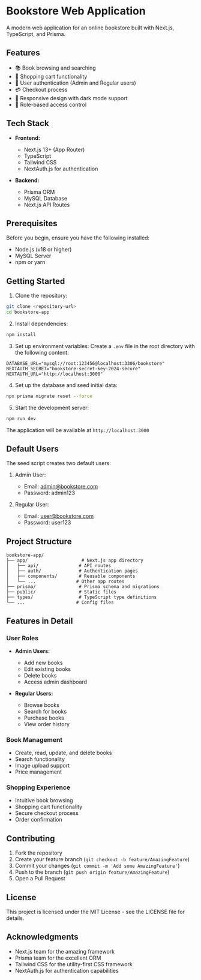 # Bookstore Web Application

A modern web application for an online bookstore built with Next.js, TypeScript, and Prisma.

## Features

- 📚 Book browsing and searching
- 🛒 Shopping cart functionality
- 👤 User authentication (Admin and Regular users)
- 💳 Checkout process
- 🎨 Responsive design with dark mode support
- 🔐 Role-based access control

## Tech Stack

- **Frontend:**
  - Next.js 13+ (App Router)
  - TypeScript
  - Tailwind CSS
  - NextAuth.js for authentication

- **Backend:**
  - Prisma ORM
  - MySQL Database
  - Next.js API Routes

## Prerequisites

Before you begin, ensure you have the following installed:
- Node.js (v18 or higher)
- MySQL Server
- npm or yarn

## Getting Started

1. Clone the repository:
```bash
git clone <repository-url>
cd bookstore-app
```

2. Install dependencies:
```bash
npm install
```

3. Set up environment variables:
Create a `.env` file in the root directory with the following content:
```env
DATABASE_URL="mysql://root:123456@localhost:3306/bookstore"
NEXTAUTH_SECRET="bookstore-secret-key-2024-secure"
NEXTAUTH_URL="http://localhost:3000"
```

4. Set up the database and seed initial data:
```bash
npx prisma migrate reset --force
```

5. Start the development server:
```bash
npm run dev
```

The application will be available at `http://localhost:3000`

## Default Users

The seed script creates two default users:

1. Admin User:
   - Email: admin@bookstore.com
   - Password: admin123

2. Regular User:
   - Email: user@bookstore.com
   - Password: user123

## Project Structure

```
bookstore-app/
├── app/                    # Next.js app directory
│   ├── api/               # API routes
│   ├── auth/              # Authentication pages
│   ├── components/        # Reusable components
│   └── ...               # Other app routes
├── prisma/                # Prisma schema and migrations
├── public/                # Static files
├── types/                 # TypeScript type definitions
└── ...                   # Config files
```

## Features in Detail

### User Roles
- **Admin Users:**
  - Add new books
  - Edit existing books
  - Delete books
  - Access admin dashboard

- **Regular Users:**
  - Browse books
  - Search for books
  - Purchase books
  - View order history

### Book Management
- Create, read, update, and delete books
- Search functionality
- Image upload support
- Price management

### Shopping Experience
- Intuitive book browsing
- Shopping cart functionality
- Secure checkout process
- Order confirmation

## Contributing

1. Fork the repository
2. Create your feature branch (`git checkout -b feature/AmazingFeature`)
3. Commit your changes (`git commit -m 'Add some AmazingFeature'`)
4. Push to the branch (`git push origin feature/AmazingFeature`)
5. Open a Pull Request

## License

This project is licensed under the MIT License - see the LICENSE file for details.

## Acknowledgments

- Next.js team for the amazing framework
- Prisma team for the excellent ORM
- Tailwind CSS for the utility-first CSS framework
- NextAuth.js for authentication capabilities

